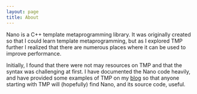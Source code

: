 ```yaml
---
layout: page
title: About
---
```


Nano is a C++ template metaprogramming library. It was originally created so that I could learn template
metaprogramming, but as I explored TMP further I realized that there are numerous places where it can be used
to improve performance.

Initially, I found that there were not may resources on TMP and that the syntax was challenging at first. I
have documented the Nano code heavily, and have provided some examples of TMP on my
[blog](https://robclu.github.io) so that anyone starting with TMP will (hopefully) find Nano, and its source
code, useful.
